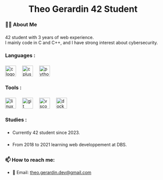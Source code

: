 <h1 align="center">Theo Gerardin 42 Student</h1>

###

<h3 align="left">👩‍💻  About Me</h3>

###

<p align="left">42 student with 3 years of web experience.  <br>I mainly code in C and C++, and I have strong interest about cybersecurity.</p>

###

<h3 align="left">Languages :</h3>

###

<div align="left">
  <img src="https://cdn.jsdelivr.net/gh/devicons/devicon/icons/c/c-original.svg" height="35" alt="c logo"  />
  <img width="12" />
  <img src="https://cdn.jsdelivr.net/gh/devicons/devicon/icons/cplusplus/cplusplus-original.svg" height="35" alt="cplusplus logo"  />
  <img width="12" />
  <img src="https://cdn.jsdelivr.net/gh/devicons/devicon/icons/python/python-original.svg" height="35" alt="python logo"  />
</div>

###

<h3 align="left">Tools :</h3>

###

<div align="left">
  <img src="https://cdn.jsdelivr.net/gh/devicons/devicon/icons/linux/linux-original.svg" height="35" alt="linux logo"  />
  <img width="12" />
  <img src="https://cdn.jsdelivr.net/gh/devicons/devicon/icons/git/git-original.svg" height="35" alt="git logo"  />
  <img width="12" />
  <img src="https://cdn.jsdelivr.net/gh/devicons/devicon/icons/vscode/vscode-original.svg" height="35" alt="vscode logo"  />
  <img width="12" />
  <img src="https://cdn.jsdelivr.net/gh/devicons/devicon/icons/docker/docker-original.svg" height="35" alt="docker logo"  />
</div>

###

<h3 align="left">Studies :</h3>

###

- <p align="left">Currently 42 student since 2023.</p>

###

- <p align="left">From 2018 to 2021 learning web developpement at DBS.</p>

###

## <h3 align="left">📫 How to reach me:</h3>
- 📧 Email: [theo.gerardin.dev@gmail.com](mailto:theo.gerardin.dev@gmail.com)
